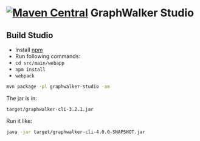 [![Maven Central](https://maven-badges.herokuapp.com/maven-central/org.graphwalker/graphwalker-studio/badge.svg)](https://maven-badges.herokuapp.com/maven-central/org.graphwalker/graphwalker-studio)
GraphWalker Studio
==================

## Build Studio

* Install [npm](http://blog.npmjs.org/post/85484771375/how-to-install-npm)
* Run following commands: 
* `cd src/main/webapp`
* `npm install`
* `webpack`

```bash
mvn package -pl graphwalker-studio -am
```

The jar is in:
```bash
target/graphwalker-cli-3.2.1.jar
```

Run it like:
```bash
java -jar target/graphwalker-cli-4.0.0-SNAPSHOT.jar
```
